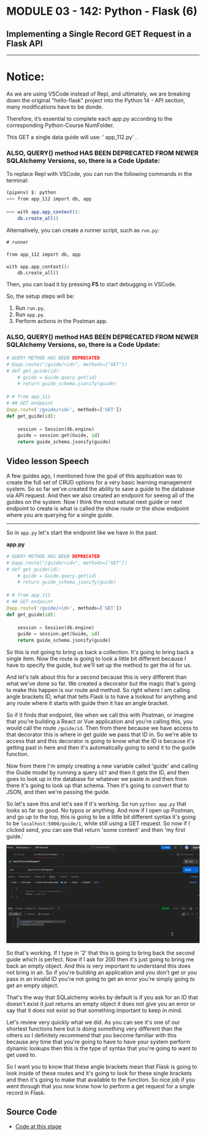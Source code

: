 # MODULE 03 - 142: Python - Flask (6)

## Implementing a Single Record GET Request in a Flask API

---

# Notice:

As we are using VSCode instead of Repl, and ultimately, we are breaking down the original "hello-flask" project into the Python 14 - API section, many modifications have to be donde.

Therefore, it’s essential to complete each app.py according to the corresponding Python-Course NumFolder.

This GET a single data guide will use: ' app_112.py' .

### ALSO, QUERY() method HAS BEEN DEPRECATED FROM NEWER SQLAlchemy Versions, so, there is a Code Update:

To replace Repl with VSCode, you can run the following commands in the terminal:    

```bash
(pipenv) $: python
>>> from app_112 import db, app

>>> with app.app_context():
    db.create_all()
```

Alternatively, you can create a runner script, such as `run.py`:

```
# runner

from app_112 import db, app

with app.app_context():
    db.create_all()
```

Then, you can load it by pressing **F5** to start debugging in VSCode.

So, the setup steps will be:

1. Run `run.py`.
2. Run `app.py`.
3. Perform actions in the Postman app.

### ALSO, QUERY() method HAS BEEN DEPRECATED FROM NEWER SQLAlchemy Versions, so, there is a Code Update:

```python
# QUERY METHOD HAS BEEN DEPRECATED
# @app.route("/guide/<id>", methods=["GET"])
# def get_guide(id):
    # guide = Guide.query.get(id)
    # return guide_schema.jsonify(guide)

# # from app_111
# ## GET endpoint
@app.route('/guide/<id>', methods=['GET'])
def get_guide(id):

    session = Session(db.engine)
    guide = session.get(Guide, id)
    return guide_schema.jsonify(guide)
```

## Video lesson Speech

A few guides ago, I mentioned how the goal of this application was to 
create the full set of CRUD options for a very basic learning management
 system. So so far we've created the ability to save a guide to the 
database via API request. And then we also created an endpoint for 
seeing all of the guides on the system. Now I think the most natural 
next guide or next endpoint to create is what is called the show route 
or the show endpoint where you are querying for a single guide.

****

So in `app.py` let's start the endpoint like we have in the past.

**app.py**

```python
# QUERY METHOD HAS BEEN DEPRECATED
# @app.route("/guide/<id>", methods=["GET"])
# def get_guide(id):
    # guide = Guide.query.get(id)
    # return guide_schema.jsonify(guide)

# # from app_111
# ## GET endpoint
@app.route('/guide/<id>', methods=['GET'])
def get_guide(id):

    session = Session(db.engine)
    guide = session.get(Guide, id)
    return guide_schema.jsonify(guide)
```

So this is not going to bring us back a collection. It's going to bring back a single item. Now the route is going to look a little bit different because I have to specify the guide, but we'll set up the method to get the id for us. 

And let's talk about this for a second because this is very different than what we've done so far. We created a decorator but the magic that's going to make this happen is our route and method. So right where I am calling angle brackets ID, what that tells Flask is to have a lookout for anything and any route where it starts with guide then it has an angle bracket. 

So if it finds that endpoint, like when we call this with Postman, or imagine that you're building a React or Vue application and you're calling this, you would call the route `/guide/id`. Then from there because we have access to that decorator this is where in get guide we pass that ID in. So we're able to access that and this decorator is going to know what the ID is because it's getting past in here and then it's automatically going to send it to the guide function.

Now from there I'm simply creating a new variable called 'guide' and calling the Guide model by running a query `GET` and then it gets the ID, and then goes to look up in the database for whatever we paste in and then from there it's going to look up that schema. Then it's going to convert that to JSON, and then we're passing the guide. 

So let's save this and let's see if it's working. So run `python app.py` that looks so far so good. No typos or anything. And now if I open up Postman, and go up to the top, this is going to be a little bit different syntax it's going to be `localhost:5000/guide/1`, while still using a GET request. So now if I clicked send, you can see that return 'some content' and then 'my first guide.' 

![large](./03-142_IMG2.png)

So that's working. If I type in '2' that this is going to bring back the second guide which is perfect. Now if I ask for 200 then it's just going to bring me back an empty object. And this is very important to understand this does not bring in air. So if you're building an application and you don't get or you pass in an invalid ID you're not going to get an error you're simply going to get an empty object. 

That's the way that SQLalchemy works by default is if you ask for an ID that doesn't exist it just returns an empty object it does not give you an error or say that it does not exist so that something important to keep in mind. 

Let's review very quickly what we did. As you can see it's one of our shortest functions here but is doing something very different than the others so I definitely recommend that you become familiar with this because any time that you're going to have to have your system perform dynamic lookups then this is the type of syntax that you're going to want to get used to. 

So I want you to know that these angle brackets mean that Flask is going to look inside of these routes and it's going to look for these single brackets and then it's going to make that available to the function. So nice job if you went through that you now know how to perform a get request for a single record in Flask.  

## Source Code

- [Code at this stage](https://github.com/bottega-code-school/hello-flask/tree/c81019b8d330bc67040186cc2c888d307b052b21)
